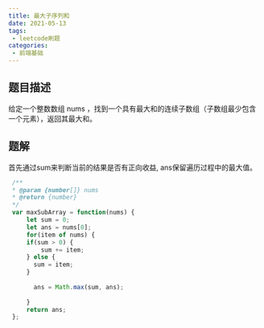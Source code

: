 ```yaml
---
title: 最大子序列和
date: 2021-05-13
tags:
 - leetcode刷题
categories:
 - 前端基础
---
```


## 题目描述

   给定一个整数数组 nums ，找到一个具有最大和的连续子数组（子数组最少包含一个元素），返回其最大和。

## 题解

   首先通过sum来判断当前的结果是否有正向收益, ans保留遍历过程中的最大值。

   ```js
    /**
    * @param {number[]} nums
    * @return {number}
    */
    var maxSubArray = function(nums) {
        let sum = 0;
        let ans = nums[0];
        for(item of nums) {
        if(sum > 0) {
            sum += item;
        } else {
          sum = item;   
        }
        
          ans = Math.max(sum, ans); 
          
        }
        return ans;
    };
   ```